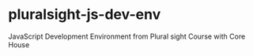 # pluralsight-js-dev-env
JavaScript Development Environment from Plural sight Course with Core House
